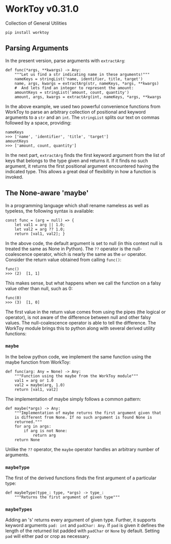 # WorkToy v0.31.0

Collection of General Utilities

```
pip install worktoy
```

## Parsing Arguments

In the present version, parse arguments with `extractArg`:

    def func(*args, **kwargs) -> Any:
        """Let us find a str indicating name in these arguments!"""
        nameKeys = stringList('name, identifier, title, target')
        name, args, kwargs = extractArg(str, nameKeys, *args, **kwargs)
        #  And lets find an integer to represent the amount:
        amountKeys = stringList('amount, count, quantity')
        amount, args, kwargs = extractArg(int, nameKeys, *args, **kwargs

In the above example, we used two powerful convenience functions from
WorkToy to parse an arbitrary collection of positional and keyword
arguments to a `str` and an `int`. The `stringList` splits our text on
commas followed by a space, providing:

    nameKeys
    >>> ['name', 'identifier', 'title', 'target']
    amountKeys
    >>> ['amount, count, quantity']

In the next part, `extractArg` finds the first keyword argument from the
list of keys that belongs to the type given and returns it. If it finds
no such argument, it returns the first positional argument encountered
having the indicated type. This allows a great deal of flexibility in how
a function is invoked.

## The None-aware 'maybe'

In a programming language which shall rename nameless as well as typeless,
the following syntax is available:

    const func = (arg = null) => {
        let val1 = arg || 1.0;
        let val2 = arg ?? 1.0;
        return [val1, val2]; }

In the above code, the default argument is set to null (in this context
null is treated the same as None in Python). The `??` operator is the
null-coalescence operator, which is nearly the same as the `or` operator.  
Consider the return value obtained from calling `func()`:

    func()
    >>> (2)  [1, 1]

This makes sense, but what happens when we call the function on a falsy
value other than null, such as 0:

    func(0)
    >>> (3)  [1, 0]

The first value in the return value comes from using the pipes (the
logical or operator), is not aware of the difference between null and
other falsy values. The null-coalescence operator is able to tell the
difference. The WorkToy module brings this to python along with several
derived utility functions:

### `maybe`

In the below python code, we implement the same function using the maybe
function from WorkToy:

    def func(arg: Any = None) -> Any:
        """Function using the maybe from the WorkToy module"""
        val1 = arg or 1.0
        val2 = maybe(arg, 1.0)
        return [val1, val2]

The implementation of maybe simply follows a common pattern:

    def maybe(*args) -> Any:
        """Implementation of maybe returns the first argument given that 
        is different from None. If no such argument is found None is 
        returned."""
        for arg in args:
            if arg is not None: 
                return arg
        return None

Unlike the `??` operator, the `maybe` operator handles an arbitrary
number of arguments.

### `maybeType`

The first of the derived functions finds the first argument of a
particular type:

    def maybeType(type_: type, *args) -> type_:
        """Returns the first argument of given type"""

### `maybeTypes`

Adding an 's' returns every argument of given type. Further, it supports
keyword arguments `pad: int` and `padChar: Any`. If `pad` is given it
defines the length of the returned list padded with `padChar` or `None`
by default. Setting `pad` will either pad or crop as necessary.

